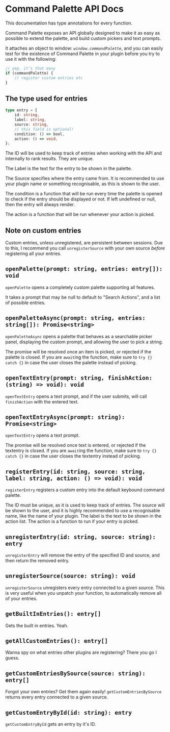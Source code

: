 # Command Palette API Docs

This documentation has type annotations for every function.

Command Palette exposes an API globally designed to make it as easy as possible to extend the palette,
and build custom pickers and text prompts.

It attaches an object to window: _`window.commandPalette`_,
and you can easily test for the existence of Command Palette in your plugin before you try to use it with the following:

```js
// yep, it's that easy
if (commandPalette) {
    // register custom entries etc
}
```

## The type used for entries

```ts
type entry = {
    id: string,
    label: string,
    source: string,
    // this field is optional!
    condition: () => bool,
    action: () => void,
};
```

The ID will be used to keep track of entries when working with the API and internally to rank results. They are unique.

The Label is the text for the entry to be shown in the palette.

The Source specifies where the entry came from.
It is recommended to use your plugin name or something recognisable, as this is shown to the user.

The condition is a function that will be run every time the palette is opened to check if the entry should be displayed or not.
If left undefined or null, then the entry will always render.

The action is a function that will be run whenever your action is picked.

## Note on custom entries

Custom entries, unless unregistered, are persistent between sessions.
Due to this, I recommend you call `unregisterSource` with your own source _before_ registering all your entries.

## `openPalette(prompt: string, entries: entry[]): void`

`openPalette` opens a completely custom palette supporting all features.

It takes a prompt that may be null to default to "Search Actions", and a list of possible entries.

## `openPaletteAsync(prompt: string, entries: string[]): Promise<string>`

`openPaletteAsync` opens a palette that behaves as a searchable picker panel, displaying the custom prompt, and allowing the user to pick a string.

The promise will be resolved once an item is picked, or rejected if the palette is closed.
If you are `await`ing the function, make sure to `try {} catch {}` in case the user closes the palette instead of picking.

## `openTextEntry(prompt: string, finishAction: (string) => void): void`

`openTextEntry` opens a text prompt, and if the user submits, will call `finishAction` with the entered text.

## `openTextEntryAsync(prompt: string): Promise<string>`

`openTextEntry` opens a text prompt.

The promise will be resolved once text is entered, or rejected if the textentry is closed.
If you are `await`ing the function, make sure to `try {} catch {}` in case the user closes the textentry instead of picking.

## `registerEntry(id: string, source: string, label: string, action: () => void): void`

`registerEntry` registers a custom entry into the default keybound command palette.

The ID must be unique, as it is used to keep track of entries.
The source will be shown to the user,
and it is highly recommended to use a recognisable name, like the name of your plugin.
The label is the text to be shown in the action list.
The action is a function to run if your entry is picked.

## `unregisterEntry(id: string, source: string): entry`

`unregisterEntry` will remove the entry of the specified ID and source, and then return the removed entry.

## `unregisterSource(source: string): void`

`unregisterSource` unregisters every entry connected to a given source.
This is very useful when you unpatch your function, to automatically remove all of your entries.

## `getBuiltInEntries(): entry[]`

Gets the built in entries. Yeah.

## `getAllCustomEntries(): entry[]`

Wanna spy on what entries other plugins are registering? There you go I guess.

## `getCustomEntriesBySource(source: string): entry[]`

Forgot your own entries? Get them again easily!
`getCustomEntriesBySource` returns every entry connected to a given source.

## `getCustomEntryById(id: string): entry`

`getCustomEntryById` gets an entry by it's ID.
